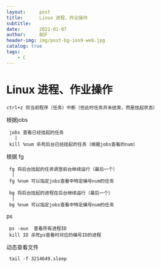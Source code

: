 ```yaml
---
layout:     post
title:      Linux 进程、作业操作
subtitle:   
date:       2021-01-07
author:     BQF
header-img: img/post-bg-ios9-web.jpg
catalog: true
tags:
    - C
---
```




# Linux 进程、作业操作

	ctrl+z 将当前程序（任务）中断（但此时任务并未结束，而是挂起状态）
根据jobs

	 jobs 查看已经挂起的任务
	   |
	 kill %num 杀死后台已经挂起的任务（根据jobs查看的num）
根据 fg

	 fg 将后台挂起的任务调至前台继续运行（最后一个）
	  |
   	 fg %num 可以指定jobs查看中特定编号num的任务

 	 bg 将后台挂起的进程在后台继续运行（最后一个）
      |
  	 bg %num 可以指定jobs查看中特定编号num的任务
 ps 

 	 ps -aux  查看所有进程ID
     kill ID 杀死ps查看时对应的编号ID的进程

 动态查看文件

	 tail -f 3214649.sleep

